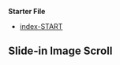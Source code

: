 **Starter File**
* [index-START](https://github.com/wesbos/JavaScript30/blob/master/13%20-%20Slide%20in%20on%20Scroll/index-START.html)

## Slide-in Image Scroll
